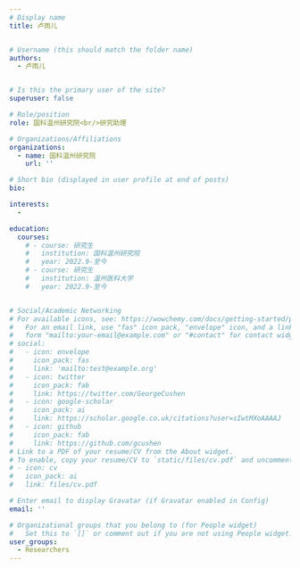```yaml
---
# Display name
title: 卢雨儿


# Username (this should match the folder name)
authors:
  - 卢雨儿


# Is this the primary user of the site?
superuser: false

# Role/position
role: 国科温州研究院<br/>研究助理

# Organizations/Affiliations
organizations:
  - name: 国科温州研究院
    url: ''

# Short bio (displayed in user profile at end of posts)
bio: 

interests:
  - 

education:
  courses:
    # - course: 研究生
    #   institution: 国科温州研究院
    #   year: 2022.9-至今
    # - course: 研究生
    #   institution: 温州医科大学
    #   year: 2022.9-至今


# Social/Academic Networking
# For available icons, see: https://wowchemy.com/docs/getting-started/page-builder/#icons
#   For an email link, use "fas" icon pack, "envelope" icon, and a link in the
#   form "mailto:your-email@example.com" or "#contact" for contact widget.
# social:
#   - icon: envelope
#     icon_pack: fas
#     link: 'mailto:test@example.org'
#   - icon: twitter
#     icon_pack: fab
#     link: https://twitter.com/GeorgeCushen
#   - icon: google-scholar
#     icon_pack: ai
#     link: https://scholar.google.co.uk/citations?user=sIwtMXoAAAAJ
#   - icon: github
#     icon_pack: fab
#     link: https://github.com/gcushen
# Link to a PDF of your resume/CV from the About widget.
# To enable, copy your resume/CV to `static/files/cv.pdf` and uncomment the lines below.
# - icon: cv
#   icon_pack: ai
#   link: files/cv.pdf

# Enter email to display Gravatar (if Gravatar enabled in Config)
email: ''

# Organizational groups that you belong to (for People widget)
#   Set this to `[]` or comment out if you are not using People widget.
user_groups:
  - Researchers
---
```



